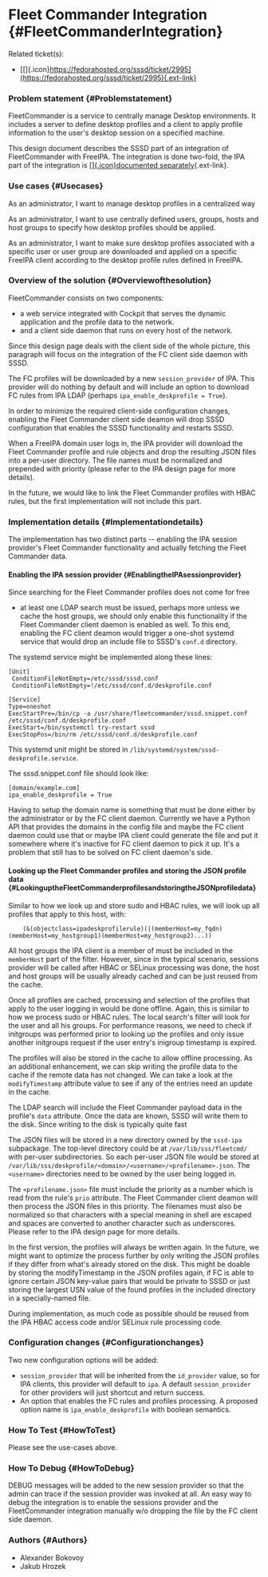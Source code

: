 Fleet Commander Integration {#FleetCommanderIntegration}
===========================

Related ticket(s):

-   [[​]{.icon}https://fedorahosted.org/sssd/ticket/2995](https://fedorahosted.org/sssd/ticket/2995){.ext-link}

### Problem statement {#Problemstatement}

FleetCommander is a service to centrally manage Desktop environments. It
includes a server to define desktop profiles and a client to apply
profile information to the user's desktop session on a specified
machine.

This design document describes the SSSD part of an integration of
FleetCommander with FreeIPA. The integration is done two-fold, the IPA
part of the integration is [[​]{.icon}documented
separately](https://github.com/abbra/freeipa-desktop-profile/blob/master/plugin/Feature.mediawiki){.ext-link}.

### Use cases {#Usecases}

As an administrator, I want to manage desktop profiles in a centralized
way

As an administrator, I want to use centrally defined users, groups,
hosts and host groups to specify how desktop profiles should be applied.

As an administrator, I want to make sure desktop profiles associated
with a specific user or user group are downloaded and applied on a
specific FreeIPA client according to the desktop profile rules defined
in FreeIPA.

### Overview of the solution {#Overviewofthesolution}

FleetCommander consists on two components:

-   a web service integrated with Cockpit that serves the dynamic
    application and the profile data to the network.
-   and a client side daemon that runs on every host of the network.

Since this design page deals with the client side of the whole picture,
this paragraph will focus on the integration of the FC client side
daemon with SSSD.

The FC profiles will be downloaded by a new `session_provider` of IPA.
This provider will do nothing by default and will include an option to
download FC rules from IPA LDAP (perhaps
`ipa_enable_deskprofile = True`).

In order to minimize the required client-side configuration changes,
enabling the Fleet Commander client side deamon will drop SSSD
configuration that enables the SSSD functionality and restarts SSSD.

When a FreeIPA domain user logs in, the IPA provider will download the
Fleet Commander profile and rule objects and drop the resulting JSON
files into a per-user directory. The file names must be normalized and
prepended with priority (please refer to the IPA design page for more
details).

In the future, we would like to link the Fleet Commander profiles with
HBAC rules, but the first implementation will not include this part.

### Implementation details {#Implementationdetails}

The implementation has two distinct parts -- enabling the IPA session
provider's Fleet Commander functionality and actually fetching the Fleet
Commander data.

#### Enabling the IPA session provider {#EnablingtheIPAsessionprovider}

Since searching for the Fleet Commander profiles does not come for free
- at least one LDAP search must be issued, perhaps more unless we cache
the host groups, we should only enable this functionality if the Fleet
Commander client daemon is enabled as well. To this end, enabling the FC
client deamon would trigger a one-shot systemd service that would drop
an include file to SSSD's `conf.d` directory.

The systemd service might be implemented along these lines:

``` {.wiki}
[Unit]
 ConditionFileNotEmpty=/etc/sssd/sssd.conf
 ConditionFileNotEmpty=!/etc/sssd/conf.d/deskprofile.conf

[Service]
Type=oneshot
ExecStartPre=/bin/cp -a /usr/share/fleetcommander/sssd.snippet.conf /etc/sssd/conf.d/deskprofile.conf
ExecStart=/bin/systemctl try-restart sssd
ExecStopPos=/bin/rm /etc/sssd/conf.d/deskprofile.conf
```

This systemd unit might be stored in
`/lib/systemd/system/sssd-deskprofile.service`.

The sssd.snippet.conf file should look like:

``` {.wiki}
[domain/example.com]
ipa_enable_deskprofile = True
```

Having to setup the domain name is something that must be done either by
the administrator or by the FC client daemon. Currently we have a Python
API that provides the domains in the config file and maybe the FC client
daemon could use that or maybe IPA client could generate the file and
put it somewhere where it's inactive for FC client daemon to pick it up.
It's a problem that still has to be solved on FC client daemon's side.

#### Looking up the Fleet Commander profiles and storing the JSON profile data {#LookinguptheFleetCommanderprofilesandstoringtheJSONprofiledata}

Similar to how we look up and store sudo and HBAC rules, we will look up
all profiles that apply to this host, with:

``` {.wiki}
    (&(objectclass=ipadeskprofilerule)(|(memberHost=my_fqdn)(memberHost=my_hostgroup1)(memberHost=my_hostgroup2)...))
```

All host groups the IPA client is a member of must be included in the
`memberHost` part of the filter. However, since in the typical scenario,
sessions provider will be called after HBAC or SELinux processing was
done, the host and host groups will be usually already cached and can be
just reused from the cache.

Once all profiles are cached, processing and selection of the profiles
that apply to the user logging in would be done offline. Again, this is
similar to how we process sudo or HBAC rules. The local search's filter
will look for the user and all his groups. For performance reasons, we
need to check if initgroups was performed prior to looking up the
profiles and only issue another initgroups request if the user entry's
inigroup timestamp is expired.

The profiles will also be stored in the cache to allow offline
processing. As an additional enhancement, we can skip writing the
profile data to the cache if the remote data has not changed. We can
take a look at the `modifyTimestamp` attribute value to see if any of
the entries need an update in the cache.

The LDAP search will include the Fleet Commander payload data in the
profile's `data` attribute. Once the data are known, SSSD will write
them to the disk. Since writing to the disk is typically quite fast

The JSON files will be stored in a new directory owned by the `sssd-ipa`
subpackage. The top-level directory could be at `/var/lib/sss/fleetcmd/`
with per-user subdirectories. So each per-user JSON file would be stored
at `/var/lib/sss/deskprofile/<domain>/<username>/<profilename>.json`.
The `<username>` directories need to be owned by the user being logged
in.

The `<profilename.json>` file must include the priority as a number
which is read from the rule's `prio` attribute. The Fleet Commander
client deamon will then process the JSON files in this priority. The
filenames must also be normalized so that characters with a special
meaning in shell are escaped and spaces are converted to another
character such as underscores. Please refer to the IPA design page for
more details.

In the first version, the profiles will always be written again. In the
future, we might want to optimize the process further by only writing
the JSON profiles if they differ from what's already stored on the disk.
This might be doable by storing the modifyTimestamp in the JSON profiles
again, if FC is able to ignore certain JSON key-value pairs that would
be private to SSSD or just storing the largest USN value of the found
profiles in the included directory in a specially-named file.

During implementation, as much code as possible should be reused from
the IPA HBAC access code and/or SELinux rule processing code.

### Configuration changes {#Configurationchanges}

Two new configuration options will be added:

-   `session_provider` that will be inherited from the `id_provider`
    value, so for IPA clients, this provider will default to `ipa`. A
    default `session_provider` for other providers will just shortcut
    and return success.
-   An option that enables the FC rules and profiles processing. A
    proposed option name is `ipa_enable_deskprofile` with boolean
    semantics.

### How To Test {#HowToTest}

Please see the use-cases above.

### How To Debug {#HowToDebug}

DEBUG messages will be added to the new session provider so that the
admin can trace if the session provider was invoked at all. An easy way
to debug the integration is to enable the sessions provider and the
FleetCommander integration manually w/o dropping the file by the FC
client side daemon.

### Authors {#Authors}

-   Alexander Bokovoy
-   Jakub Hrozek


